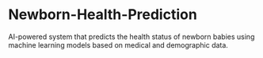 # Newborn-Health-Prediction
AI-powered system that predicts the health status of newborn babies using machine learning models based on medical and demographic data.
